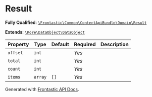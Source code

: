 #  Result

**Fully Qualified**: [`\Frontastic\Common\ContentApiBundle\Domain\Result`](../../../../src/php/ContentApiBundle/Domain/Result.php)

**Extends**: [`\Kore\DataObject\DataObject`](https://github.com/kore/DataObject)

Property|Type|Default|Required|Description
--------|----|-------|--------|-----------
`offset` | `int` |  | *Yes* | 
`total` | `int` |  | *Yes* | 
`count` | `int` |  | *Yes* | 
`items` | `array` | `[]` | *Yes* | 

Generated with [Frontastic API Docs](https://github.com/FrontasticGmbH/apidocs).
